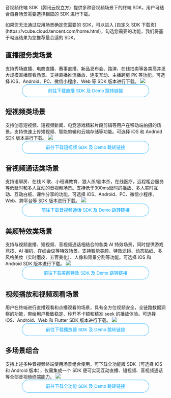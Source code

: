 <style>
.inbuttom{height: 40px;width: 400px;min-width: 24px;padding: 0 20px;background-color: #fff;color: #00a4ff;border: 1px solid #00a4ff;line-height: 30px;text-align: center;cursor: pointer;outline: 0 none;box-sizing: border-box;text-decoration: none;font-size: 12px;vertical-align: middle;white-space: nowrap;display:block;margin:0  auto;border-radius:100px;font-size:14px}
</style>

音视频终端 SDK（腾讯云视立方）提供多种音视频场景下的终端 SDK，用户可结合自身场景需要选择相应的 SDK 进行下载。

<dx-alert infotype="alarm" title=" ">
如果您无法通过应用场景确定您需要的 SDK，可以进入 [自定义 SDK 下载页](https://vcube.cloud.tencent.com/home.html)，勾选您需要的功能，我们将基于勾选结果为您推荐最合适的 SDK。
</dx-alert>


## 直播服务类场景
支持秀场直播、电商直播、赛事直播、新品发布会、路演、在线拍卖等各类高并发大规模直播观看场景。支持直播推流播放、连麦互动、主播跨房 PK 等功能。可选择 iOS、Android、PC、微信小程序、Web 等 SDK 版本进行下载。
![](https://qcloudimg.tencent-cloud.cn/raw/81edae02cd0ba3bb47ba40b72007ce43.jpg)
<input type="button" value="前往下载直播 SDK 及 Demo 跳转链接" class="inbuttom" onclick="window.open('https://cloud.tencent.com/document/product/454/7873#.E4.BA.92.E5.8A.A8.E7.9B.B4.E6.92.AD-live');reportEvent({name: 'demo-click-web', ext1: 'pusher'});" />




## 短视频类场景
支持创意短视频、短视频新闻、电竞游戏精彩片段剪辑等用户在移动端拍摄的场景。支持快速上传短视频、智能剪辑和云端存储等功能。可选择 iOS 和 Android SDK 版本进行下载。
![](https://qcloudimg.tencent-cloud.cn/raw/9283469c1875b3d998a1474948d123f7.png)
<input type="button" value="前往下载短视频 SDK 及 Demo 跳转链接" class="inbuttom" onclick="window.open('https://cloud.tencent.com/document/product/584/9366');reportEvent({name: 'demo-click-web', ext1: 'pusher'});" />

## 音视频通话类场景
支持语聊房、在线 K 歌、小班课教育、狼人杀/剧本杀，在线医疗，远程柜台服务等低延时和多人互动的音视频场景。支持低于300ms延时的播放、多人实时互动、互动白板、课件分享的功能。可选择 iOS、Android、PC、微信小程序、Web、跨平台等 SDK 版本进行下载。
![](https://qcloudimg.tencent-cloud.cn/raw/88cf5e8e88270ebdf2a4949f2f965fba.jpg)
<input type="button" value="前往下载音视频通话 SDK 及 Demo 跳转链接" class="inbuttom" onclick="window.open('https://cloud.tencent.com/document/product/647/32689');reportEvent({name: 'demo-click-web', ext1: 'pusher'});" />


## 美颜特效类场景
支持与视频直播、短视频、音视频通话相结合的各类 AI 特效场景，同时提供游戏竞技、AI 相机、在线会议等特效场景。支持智能美颜、特效滤镜、动态贴纸、多风格美妆（实时磨皮、五官美化）、人像和背景分割等功能。可选择 iOS 和 Android SDK 版本进行下载。
![](https://qcloudimg.tencent-cloud.cn/raw/d8e3f9ddf49872d1ca41fb5cede2a0be.jpg)
<input type="button" value="前往下载美颜特效 SDK 及 Demo 跳转链接" class="inbuttom" onclick="window.open('https://cloud.tencent.com/document/product/616/65876');reportEvent({name: 'demo-click-web', ext1: 'pusher'});" />


## 视频播放和视频观看场景
用户在终端进行直播观看和点播观看的场景，具有全方位视频安全，全链路数据洞察的功能，带给用户极致稳定、秒开不卡顿和精准 seek 的播放体验。可选择 iOS、Android、Web 和 Flutter SDK 版本进行下载。
![](https://qcloudimg.tencent-cloud.cn/raw/1b9b6856914086bbe217d329533cb9bb.jpg)
<input type="button" value="前往下载播放器 SDK 及 Demo 跳转链接" class="inbuttom" onclick="window.open('https://cloud.tencent.com/document/product/881/20205');reportEvent({name: 'demo-click-web', ext1: 'pusher'});" />

## 多场景组合
支持上述多种音视频终端使用场景组合使用，可下载全功能版 SDK（可选择 iOS 和 Android 版本），仅需集成一个 SDK 便可实现互动直播、短视频、音视频通话等全部音视频终端能力。
![](https://qcloudimg.tencent-cloud.cn/raw/1dc18a5333b579a7953d0b997902cc90.png)
<input type="button" value="前往下载全功能 SDK 及 Demo 跳转链接" class="inbuttom" onclick="window.open('https://cloud.tencent.com/document/product/454/7873#ALL');reportEvent({name: 'demo-click-web', ext1: 'pusher'});" />


